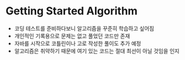 # Getting Started Algorithm

- 코딩 테스트를 준비하다보니 알고리즘을 꾸준히 학습하고 싶어짐
- 개인적인 기록용으로 문제는 없고 풀었던 코드만 존재
- 자바를 시작으로 코틀린이나 고로 작성한 풀이도 추가 예정
- 알고리즘은 취약하기 때문에 여기 있는 코드는 절대 최선이 아닐 것임을 인지